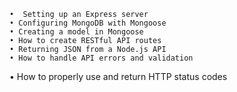 	•  Setting up an Express server 
	• Configuring MongoDB with Mongoose 
	• Creating a model in Mongoose 
	• How to create RESTful API routes 
	• Returning JSON from a Node.js API
	• How to handle API errors and validation 
  • How to properly use and return HTTP status codes
